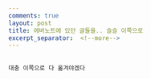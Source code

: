 ```yaml
---
comments: true
layout: post
title: 에버노트에 있던 글들을.. 슬슬 이쪽으로
excerpt_separator:  <!--more-->
---
```


```shell

대충 이쪽으로 다 옮겨야겠다


```
